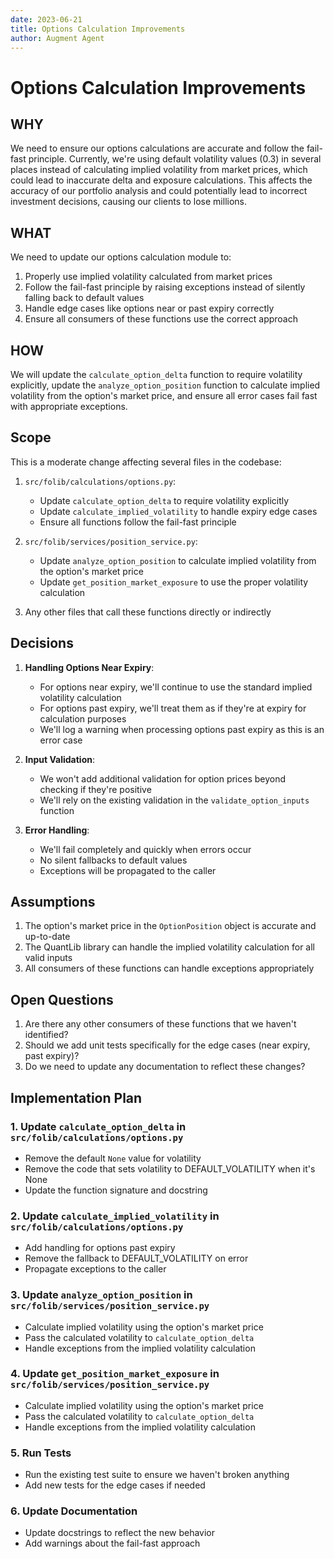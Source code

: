 ```yaml
---
date: 2023-06-21
title: Options Calculation Improvements
author: Augment Agent
---
```


# Options Calculation Improvements

## WHY
We need to ensure our options calculations are accurate and follow the fail-fast principle. Currently, we're using default volatility values (0.3) in several places instead of calculating implied volatility from market prices, which could lead to inaccurate delta and exposure calculations. This affects the accuracy of our portfolio analysis and could potentially lead to incorrect investment decisions, causing our clients to lose millions.

## WHAT
We need to update our options calculation module to:
1. Properly use implied volatility calculated from market prices
2. Follow the fail-fast principle by raising exceptions instead of silently falling back to default values
3. Handle edge cases like options near or past expiry correctly
4. Ensure all consumers of these functions use the correct approach

## HOW
We will update the `calculate_option_delta` function to require volatility explicitly, update the `analyze_option_position` function to calculate implied volatility from the option's market price, and ensure all error cases fail fast with appropriate exceptions.

## Scope
This is a moderate change affecting several files in the codebase:

1. `src/folib/calculations/options.py`:
   - Update `calculate_option_delta` to require volatility explicitly
   - Update `calculate_implied_volatility` to handle expiry edge cases
   - Ensure all functions follow the fail-fast principle

2. `src/folib/services/position_service.py`:
   - Update `analyze_option_position` to calculate implied volatility from the option's market price
   - Update `get_position_market_exposure` to use the proper volatility calculation

3. Any other files that call these functions directly or indirectly

## Decisions

1. **Handling Options Near Expiry**:
   - For options near expiry, we'll continue to use the standard implied volatility calculation
   - For options past expiry, we'll treat them as if they're at expiry for calculation purposes
   - We'll log a warning when processing options past expiry as this is an error case

2. **Input Validation**:
   - We won't add additional validation for option prices beyond checking if they're positive
   - We'll rely on the existing validation in the `validate_option_inputs` function

3. **Error Handling**:
   - We'll fail completely and quickly when errors occur
   - No silent fallbacks to default values
   - Exceptions will be propagated to the caller

## Assumptions
1. The option's market price in the `OptionPosition` object is accurate and up-to-date
2. The QuantLib library can handle the implied volatility calculation for all valid inputs
3. All consumers of these functions can handle exceptions appropriately

## Open Questions
1. Are there any other consumers of these functions that we haven't identified?
2. Should we add unit tests specifically for the edge cases (near expiry, past expiry)?
3. Do we need to update any documentation to reflect these changes?

## Implementation Plan

### 1. Update `calculate_option_delta` in `src/folib/calculations/options.py`
- Remove the default `None` value for volatility
- Remove the code that sets volatility to DEFAULT_VOLATILITY when it's None
- Update the function signature and docstring

### 2. Update `calculate_implied_volatility` in `src/folib/calculations/options.py`
- Add handling for options past expiry
- Remove the fallback to DEFAULT_VOLATILITY on error
- Propagate exceptions to the caller

### 3. Update `analyze_option_position` in `src/folib/services/position_service.py`
- Calculate implied volatility using the option's market price
- Pass the calculated volatility to `calculate_option_delta`
- Handle exceptions from the implied volatility calculation

### 4. Update `get_position_market_exposure` in `src/folib/services/position_service.py`
- Calculate implied volatility using the option's market price
- Pass the calculated volatility to `calculate_option_delta`
- Handle exceptions from the implied volatility calculation

### 5. Run Tests
- Run the existing test suite to ensure we haven't broken anything
- Add new tests for the edge cases if needed

### 6. Update Documentation
- Update docstrings to reflect the new behavior
- Add warnings about the fail-fast approach
